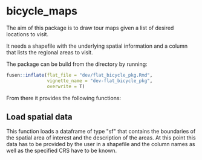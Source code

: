 # bicycle_maps

The aim of this package is to draw tour maps given a list of desired locations to visit.

It needs a shapefile with the underlying spatial information and a column that lists the regional areas to visit.

The package can be build from the directory by running:

```R
fusen::inflate(flat_file = "dev/flat_bicycle_pkg.Rmd",
               vignette_name = "dev-flat_bicycle_pkg",
               overwrite = T)
```

From there it provides the following functions:

## Load spatial data

This function loads a dataframe of type "sf" that contains the boundaries of the spatial area of interest and the description of the areas.
At this point this data has to be provided by the user in a shapefile and the column names as well as the specified CRS have to be known.